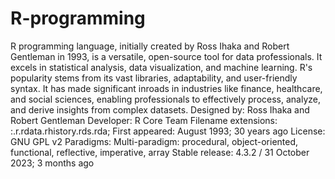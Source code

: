 # R-programming
R programming language, initially created by Ross Ihaka and Robert Gentleman in 1993, is a versatile, open-source tool for data professionals. It excels in statistical analysis, data visualization, and machine learning. R's popularity stems from its vast libraries, adaptability, and user-friendly syntax. It has made significant inroads in industries like finance, healthcare, and social sciences, enabling professionals to effectively process, analyze, and derive insights from complex datasets.
Designed by: Ross Ihaka and Robert Gentleman
Developer: R Core Team
Filename extensions: :.r.rdata.rhistory.rds.rda;
First appeared: August 1993; 30 years ago
License: GNU GPL v2
Paradigms: Multi-paradigm: procedural, object-oriented, functional, reflective, imperative, array
Stable release: 4.3.2 / 31 October 2023; 3 months ago
